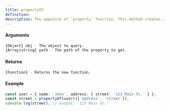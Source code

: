 ```yaml
---
title: propertyOf
definition: 
description: The opposite of `property` function. This method creates a function that returns the value at a given path of an object.
---
```



#### Arguments


```bash
{Object} obj - The object to query.
{Array|string} path - The path of the property to get.
```


#### Returns


```bash
{Function} - Returns the new function.
```


#### Example


```ts
const user = { name: 'John', address: { street: '123 Main St.' } };const street = propertyOf(user)(['address', 'street']);console.log(street); // output: '123 Main St.'
```